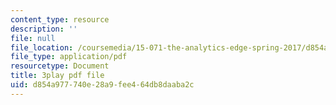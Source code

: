 ```yaml
---
content_type: resource
description: ''
file: null
file_location: /coursemedia/15-071-the-analytics-edge-spring-2017/d854a977740e28a9fee464db8daaba2c_WacNWdXhvVM.pdf
file_type: application/pdf
resourcetype: Document
title: 3play pdf file
uid: d854a977-740e-28a9-fee4-64db8daaba2c
---
```

